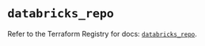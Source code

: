 # `databricks_repo`

Refer to the Terraform Registry for docs: [`databricks_repo`](https://registry.terraform.io/providers/databricks/databricks/1.81.0/docs/resources/repo).
